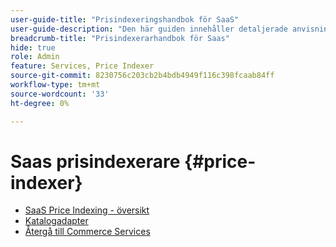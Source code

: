 ```yaml
---
user-guide-title: "Prisindexeringshandbok för SaaS"
user-guide-description: "Den här guiden innehåller detaljerade anvisningar om hur du använder prisindexeraren i SaaS."
breadcrumb-title: "Prisindexerarhandbok för Saas"
hide: true
role: Admin
feature: Services, Price Indexer
source-git-commit: 8230756c203cb2b4bdb4949f116c398fcaab84ff
workflow-type: tm+mt
source-wordcount: '33'
ht-degree: 0%

---
```


# Saas prisindexerare {#price-indexer}

- [SaaS Price Indexing - översikt](price-indexing.md)
- [Katalogadapter](catalog-adapter.md)
- [Återgå till Commerce Services](https://experienceleague.adobe.com/docs/commerce-merchant-services/user-guides/home.html)


